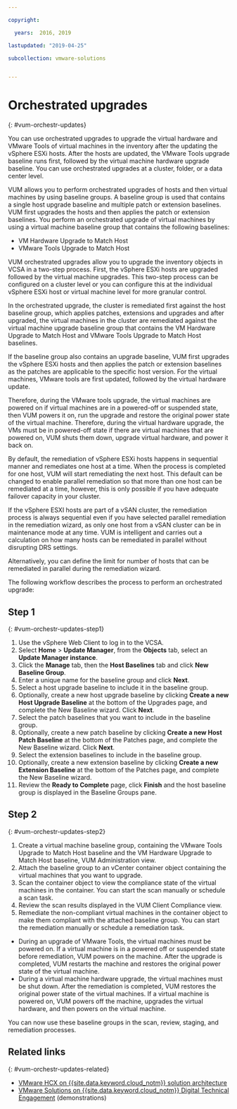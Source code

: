 ```yaml
---

copyright:

  years:  2016, 2019

lastupdated: "2019-04-25"

subcollection: vmware-solutions


---
```


#	Orchestrated upgrades
{: #vum-orchestr-updates}

You can use orchestrated upgrades to upgrade the virtual hardware and VMware Tools of virtual machines in the inventory after the updating the vSphere ESXi hosts. After the hosts are updated, the VMware Tools upgrade baseline runs first, followed by the virtual machine hardware upgrade baseline. You can use orchestrated upgrades at a cluster, folder, or a data center level.

VUM allows you to perform orchestrated upgrades of hosts and then virtual machines by using baseline groups. A baseline group is used that contains a single host upgrade baseline and multiple patch or extension baselines. VUM first upgrades the hosts and then applies the patch or extension baselines. You perform an orchestrated upgrade of virtual machines by using a virtual machine baseline group that contains the following baselines:
* VM Hardware Upgrade to Match Host
* VMware Tools Upgrade to Match Host

VUM orchestrated upgrades allow you to upgrade the inventory objects in VCSA in a two-step process. First, the vSphere ESXi hosts are upgraded followed by the virtual machine upgrades. This two-step process can be configured on a cluster level or you can configure this at the individual vSphere ESXi host or virtual machine level for more granular control.

In the orchestrated upgrade, the cluster is remediated first against the host baseline group, which applies patches, extensions and upgrades and after upgraded, the virtual machines in the cluster are remediated against the virtual machine upgrade baseline group that contains the VM Hardware Upgrade to Match Host and VMware Tools Upgrade to Match Host baselines.

If the baseline group also contains an upgrade baseline, VUM first upgrades the vSphere ESXi hosts and then applies the patch or extension baselines as the patches are applicable to the specific host version. For the virtual machines, VMware tools are first updated, followed by the virtual hardware update.

Therefore, during the VMware tools upgrade, the virtual machines are powered on if virtual machines are in a powered-off or suspended state, then VUM powers it on, run the upgrade and restore the original power state of the virtual machine. Therefore, during the virtual hardware upgrade, the VMs must be in powered-off state if there are virtual machines that are powered on, VUM shuts them down, upgrade virtual hardware, and power it back on.

By default, the remediation of vSphere ESXi hosts happens in sequential manner and  remediates one host at a time. When the process is completed for one host, VUM will start remediating the next host. This default can be changed to enable parallel remediation so that more than one host can be remediated at a time, however, this is only possible if you have adequate failover capacity in your cluster.

If the vSphere ESXI hosts are part of a vSAN cluster, the remediation process is always sequential even if you have selected parallel remediation in the remediation wizard, as only one host from a vSAN cluster can be in maintenance mode at any time. VUM is intelligent and carries out a calculation on how many hosts can be remediated in parallel without disrupting DRS settings.

Alternatively, you can define the limit for number of hosts that can be remediated in parallel during the remediation wizard.

The following workflow describes the process to perform an orchestrated upgrade:

## Step 1
{: #vum-orchestr-updates-step1}

1. Use the vSphere Web Client to log in to the VCSA.
2. Select **Home** > **Update Manager**, from the **Objects** tab, select an **Update Manager instance**.
3. Click the **Manage** tab, then the **Host Baselines** tab and click **New Baseline Group**.
4. Enter a unique name for the baseline group and click **Next**.
5. Select a host upgrade baseline to include it in the baseline group.
6. Optionally, create a new host upgrade baseline by clicking **Create a new Host Upgrade Baseline** at the bottom of the Upgrades page, and complete the New Baseline wizard. Click **Next**.
7. Select the patch baselines that you want to include in the baseline group.
8. Optionally, create a new patch baseline by clicking **Create a new Host Patch Baseline** at the bottom of the Patches page, and complete the New Baseline wizard. Click **Next**.
9. Select the extension baselines to include in the baseline group.
10. Optionally, create a new extension baseline by clicking **Create a new Extension Baseline** at the bottom of the Patches page, and complete the New Baseline wizard.
11. Review the **Ready to Complete** page, click **Finish** and the host baseline group is displayed in the Baseline Groups pane.

## Step 2
{: #vum-orchestr-updates-step2}

1. Create a virtual machine baseline group, containing the VMware Tools Upgrade to Match Host baseline and the VM Hardware Upgrade to Match Host baseline, VUM Administration view.
2. Attach the baseline group to an vCenter container object containing the virtual machines that you want to upgrade.
3. Scan the container object to view the compliance state of the virtual machines in the container. You can start the scan manually or schedule a scan task.
4. Review the scan results displayed in the VUM Client Compliance view.
5. Remediate the non-compliant virtual machines in the container object to make them compliant with the attached baseline group. You can start the remediation manually or schedule a remediation task.
* During an upgrade of VMware Tools, the virtual machines must be powered on. If a virtual machine is in a powered off or suspended state before remediation, VUM powers on the machine. After the upgrade is completed, VUM restarts the machine and restores the original power state of the virtual machine.
* During a virtual machine hardware upgrade, the virtual machines must be shut down. After the remediation is completed, VUM restores the original power state of the virtual machines. If a virtual machine is powered on, VUM powers off the machine, upgrades the virtual hardware, and then powers on the virtual machine.

You can now use these baseline groups in the scan, review, staging, and remediation processes.

## Related links
{: #vum-orchestr-updates-related}

* [VMware HCX on {{site.data.keyword.cloud_notm}} solution architecture](/docs/services/vmwaresolutions/services?topic=vmware-solutions-hcx-archi-intro#hcx-archi-intro)
* [VMware Solutions on {{site.data.keyword.cloud_notm}} Digital Technical Engagement](https://ibm-dte.mybluemix.net/vmware) (demonstrations)
